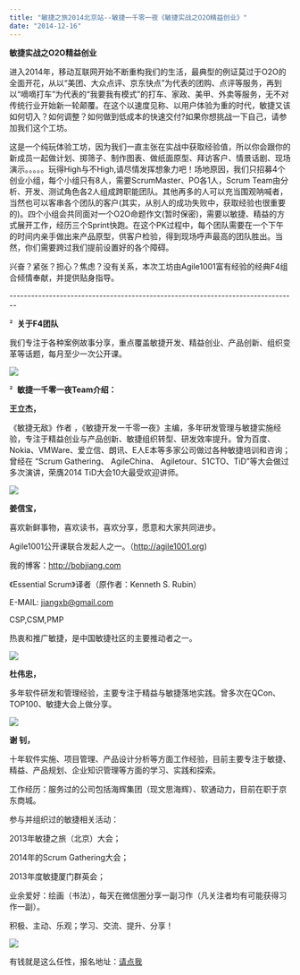 ```yaml
---
title: "敏捷之旅2014北京站--敏捷一千零一夜《敏捷实战之O2O精益创业》"
date: "2014-12-16"
---
```


**敏捷实战之O2O精益创业**

进入2014年，移动互联网开始不断重构我们的生活，最典型的例证莫过于O2O的全面开花，从以“美团、大众点评、京东快点”为代表的团购、点评等服务，再到以“嘀嘀打车”为代表的“我要我有模式”的打车、家政、美甲、外卖等服务，无不对传统行业开始新一轮颠覆。在这个以速度见称、以用户体验为重的时代，敏捷又该如何切入？如何调整？如何做到低成本的快速交付?如果你想挑战一下自己，请参加我们这个工坊。

这是一个纯玩体验工坊，因为我们一直主张在实战中获取经验值，所以你会跟你的新成员一起做计划、掷筛子、制作图表、做纸面原型、拜访客户、情景话剧、现场演示。。。。。玩得High与不High,请尽情发挥想象力吧！场地原因，我们只招募4个创业小组，每个小组只有8人，需要ScrumMaster、PO各1人，Scrum Team由分析、开发、测试角色各2人组成跨职能团队。其他再多的人可以充当围观呐喊者，当然也可以客串各个团队的客户(其实，从别人的成功失败中，获取经验也很重要的)。四个小组会共同面对一个O2O命题作文(暂时保密)，需要以敏捷、精益的方式展开工作，经历三个Sprint快跑。在这个PK过程中，每个团队需要在一个下午的时间内亲手做出来产品原型，供客户检验，得到现场呼声最高的团队胜出。当然，你们需要跨过我们提前设置好的各个障碍。

兴奋？紧张？担心？焦虑？没有关系，本次工坊由Agile1001富有经验的经典F4组合倾情奉献，并提供贴身指导。

\--------------------------------------------------------------------------------

²  **关于F4团队**

我们专注于各种案例故事分享，重点覆盖敏捷开发、精益创业、产品创新、组织变革等话题，每月至少一次公开课。

![](http://img.blog.csdn.net/20141211204709781?watermark/2/text/aHR0cDovL2Jsb2cuY3Nkbi5uZXQveXV6ZWdhbw==/font/5a6L5L2T/fontsize/400/fill/I0JBQkFCMA==/dissolve/70/gravity/Center)

²  **敏捷一千零一夜Team介绍：**

**王立杰，**

《敏捷无敌》作者 ，《敏捷开发一千零一夜》主编，多年研发管理与敏捷实施经验，专注于精益创业与产品创新、敏捷组织转型、研发效率提升。曾为百度、Nokia、VMWare、爱立信、朗讯、E人E本等多家公司做过各种敏捷培训和咨询；曾经在 “Scrum Gathering、 AgileChina、 Agiletour、51CTO、TiD”等大会做过多次演讲，荣膺2014 TiD大会10大最受欢迎讲师。

![](http://img.blog.csdn.net/20141211204733057?watermark/2/text/aHR0cDovL2Jsb2cuY3Nkbi5uZXQveXV6ZWdhbw==/font/5a6L5L2T/fontsize/400/fill/I0JBQkFCMA==/dissolve/70/gravity/Center)

**姜信宝，**

喜欢新鲜事物，喜欢读书，喜欢分享，愿意和大家共同进步。

Agile1001公开课联合发起人之一。（http://agile1001.org)

我的博客：http://bobjiang.com

《Essential Scrum》译者（原作者：Kenneth S. Rubin）

E-MAIL: jiangxb@gmail.com

CSP,CSM,PMP

热衷和推广敏捷，是中国敏捷社区的主要推动者之一。

![](http://img.blog.csdn.net/20141211204745459?watermark/2/text/aHR0cDovL2Jsb2cuY3Nkbi5uZXQveXV6ZWdhbw==/font/5a6L5L2T/fontsize/400/fill/I0JBQkFCMA==/dissolve/70/gravity/Center)

**杜伟忠，**

多年软件研发和管理经验，主要专注于精益与敏捷落地实践。曾多次在QCon、TOP100、敏捷大会上做分享。

![](http://img.blog.csdn.net/20141211204825062?watermark/2/text/aHR0cDovL2Jsb2cuY3Nkbi5uZXQveXV6ZWdhbw==/font/5a6L5L2T/fontsize/400/fill/I0JBQkFCMA==/dissolve/70/gravity/Center)

**谢 钊，**

十年软件实施、项目管理、产品设计分析等方面工作经验，目前主要专注于敏捷、精益、产品规划、企业知识管理等方面的学习、实践和探索。

工作经历：服务过的公司包括海辉集团（现文思海辉）、软通动力，目前在职于京东商城。

参与并组织过的敏捷相关活动：

2013年敏捷之旅（北京）大会；

2014年的Scrum Gathering大会；

2013年度敏捷厦门群英会；

业余爱好：绘画（书法），每天在微信圈分享一副习作（凡关注者均有可能获得习作一副）。

积极、主动、乐观；学习、交流、提升、分享！

![](http://img.blog.csdn.net/20141211204818172?watermark/2/text/aHR0cDovL2Jsb2cuY3Nkbi5uZXQveXV6ZWdhbw==/font/5a6L5L2T/fontsize/400/fill/I0JBQkFCMA==/dissolve/70/gravity/Center)

有钱就是这么任性，报名地址：[请点我](http://www.headin.cn/Themes/Activity/Details/?activityId=5466c604c3378ff3a4de7665)
